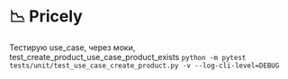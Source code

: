 # 📉 Pricely

Тестирую use_case, через моки, test_create_product_use_case_product_exists
`python -m pytest tests/unit/test_use_case_create_product.py -v --log-cli-level=DEBUG`